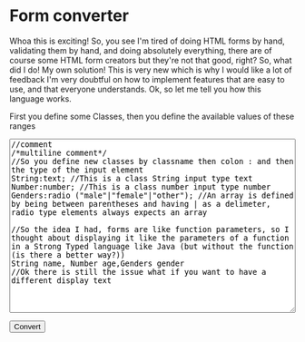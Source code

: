 <script type="text/javascript" src="formParser.js"></script>
<script type="text/javascript" src="convert.js"></script>
<style>pre {
    white-space: pre-wrap;       /* Since CSS 2.1 */
    white-space: -moz-pre-wrap;  /* Mozilla, since 1999 */
    white-space: -pre-wrap;      /* Opera 4-6 */
    white-space: -o-pre-wrap;    /* Opera 7 */
    word-wrap: break-word;       /* Internet Explorer 5.5+ */
}

#input{
width:100%;
min-height: 23em;
}</style>
# Form converter
Whoa this is exciting! So, you see I'm tired of doing HTML forms by hand, validating them by hand, and doing absolutely everything, there are of course some HTML form creators but they're not that good, right?
So, what did I do! My own solution! This is very new which is why I would like a lot of feedback I'm very doubtful on how to implement features that are easy to use, and that everyone understands.
Ok, so let me tell you how this language works.

First you define some Classes, then you define the available values of these ranges
<textarea id="input">
//comment
/*multiline comment*/
//So you define new classes by classname then colon : and then the type of the input element
String:text; //This is a class String input type text
Number:number; //This is a class number input type number
Genders:radio ("male"|"female"|"other"); //An array is defined by being between parentheses and having | as a delimeter, radio type elements always expects an array

//So the idea I had, forms are like function parameters, so I thought about displaying it like the parameters of a function in a Strong Typed language like Java (but without the function (is there a better way?))
String name, Number age,Genders gender
//Ok there is still the issue what if you want to have a different display text</textarea>
<button onclick="lol()">Convert</button>
<div id="result"></div>
<pre id="preview"></pre>
